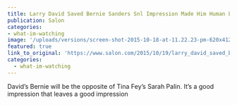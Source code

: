 ```yaml
---
title: Larry David Saved Bernie Sanders Snl Impression Made Him Human Likable  After a Rough Debate With Hillary Clinton
publication: Salon
categories: 
- what-im-watching
image: '/uploads/versions/screen-shot-2015-10-18-at-11.22.23-pm-620x412---x----620-412x---.png'
featured: true
link_to_original: 'https://www.salon.com/2015/10/19/larry_david_saved_bernie_sanders_snl_impression_made_him_human_likable_after_a_rough_debate_with_hillary_clinton/'
categories:
  - what-im-watching
---
```

David’s Bernie will be the opposite of Tina Fey’s Sarah Palin. It’s a good impression that leaves a good impression